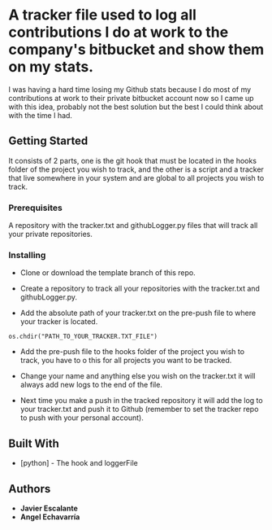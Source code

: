 # A tracker file used to log all contributions I do at work to the company's bitbucket and show them on my stats.

I was having a hard time losing my Github stats because I do most of my contributions at work to their private bitbucket account now so I came up with this idea, probably not the best solution but the best I could think about with the time I had.

## Getting Started

It consists of 2 parts, one is the git hook that must be located in the hooks folder of the project you wish to track, and the other is a script and a tracker that live somewhere in your system and are global to all projects you wish to track.

### Prerequisites

A repository with the tracker.txt and githubLogger.py files that will track all your private repositories.

### Installing

- Clone or download the template branch of this repo.

- Create a repository to track all your repositories with the tracker.txt and githubLogger.py.

- Add the absolute path of your tracker.txt on the pre-push file to where your tracker is located.

```
os.chdir("PATH_TO_YOUR_TRACKER.TXT_FILE")

```

- Add the pre-push file to the hooks folder of the project you wish to track, you have to o this for all projects you want to be tracked.

- Change your name and anything else you wish on the tracker.txt it will always add new logs to the end of the file.

- Next time you make a push in the tracked repository it will add the log to your tracker.txt and push it to Github (remember to set the tracker repo to push with your personal account).


## Built With

* [python] - The hook and loggerFile

## Authors

* **Javier Escalante**
* **Angel Echavarría**
